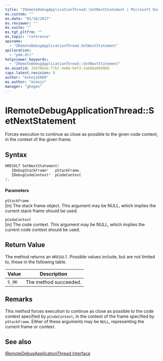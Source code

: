 ```yaml
---
title: "IRemoteDebugApplicationThread::SetNextStatement | Microsoft Docs"
ms.custom: ""
ms.date: "01/18/2017"
ms.reviewer: ""
ms.suite: ""
ms.tgt_pltfrm: ""
ms.topic: "reference"
apiname: 
  - "IRemoteDebugApplicationThread.SetNextStatement"
apilocation: 
  - "pdm.dll"
helpviewer_keywords: 
  - "IRemoteDebugApplicationThread::SetNextStatement"
ms.assetid: 356766da-f7b7-4e8d-b4f3-2ab8da0609b8
caps.latest.revision: 8
author: "mikejo5000"
ms.author: "mikejo"
manager: "ghogen"
---
```

# IRemoteDebugApplicationThread::SetNextStatement
Forces execution to continue as close as possible to the given code context, in the context of the given frame.  
  
## Syntax  
  
```cpp
HRESULT SetNextStatement(  
   IDebugStackFrame*   pStackFrame,  
   IDebugCodeContext*  pCodeContext  
);  
```  
  
#### Parameters  
 `pStackFrame`  
 [in] The stack frame object. This argument may be NULL, which implies the current stack frame should be used.  
  
 `pCodeContext`  
 [in] The code context. This argument may be NULL, which implies the current code context should be used.  
  
## Return Value  
 The method returns an `HRESULT`. Possible values include, but are not limited to, those in the following table.  
  
|Value|Description|  
|-----------|-----------------|  
|`S_OK`|The method succeeded.|  
  
## Remarks  
 This method forces execution to continue as close as possible to the code context specified by `pCodeContext`, in the context of the frame specified by `pStackFrame`. Either of these arguments may be `NULL`, representing the current frame or context.  
  
## See also  
 [IRemoteDebugApplicationThread Interface](../../winscript/reference/iremotedebugapplicationthread-interface.md)